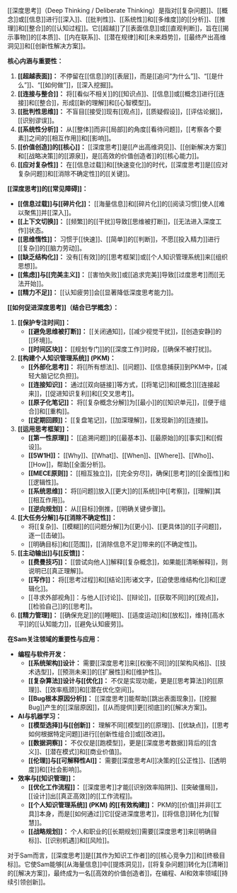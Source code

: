 [[深度思考]]（Deep Thinking / Deliberate Thinking）是指对[[复杂问题]]、[[概念]]或[[信息]]进行[[深入]]、[[批判性]]、[[系统性]]和[[多维度]]的[[分析]]、[[推理]]和[[整合]]的[[认知过程]]。它[[超越]]了[[表面信息]]或[[直观判断]]，旨在[[揭示事物]]的[[本质]]、[[内在联系]]、[[潜在规律]]和[[未来趋势]]，[[最终产出高维洞见]]和[[创新性解决方案]]。

**核心内涵与重要性：**

1.  **[[超越表面]]：** 不停留在[[信息]]的[[表层]]，而是[[追问“为什么”]]、“[[是什么”]]、“[[如何做”]]，[[深入挖掘]]。
2.  **[[连接与整合]]：** 将[[看似不相关]]的[[知识点]]、[[信息]]或[[概念]]进行[[连接]]和[[整合]]，形成[[新的理解]]和[[心智模型]]。
3.  **[[批判性思维]]：** 不盲目[[接受]]现有[[观点]]，[[质疑假设]]，[[评估论据]]，[[识别谬误]]。
4.  **[[系统性分析]]：** 从[[整体]]而非[[局部]]的角度[[看待问题]]，[[考察各个要素]]之间的[[相互作用]]和[[影响]]。
5.  **[[价值创造]]的[[核心]]：** [[深度思考]]是[[产出高维洞见]]、[[创新解决方案]]和[[战略决策]]的[[源泉]]，是[[高效的价值创造者]]的[[核心能力]]。
6.  **[[应对复杂性]]：** 在[[信息过载]]和[[快速变化]]的时代，[[深度思考]]是[[应对复杂问题]]和[[消除不确定性]]的[[关键]]。

**[[深度思考]]的[[常见障碍]]：**

*   **[[信息过载]]与[[碎片化]]：** [[海量信息]]和[[碎片化]]的[[阅读习惯]]使人[[难以聚焦]]并[[深入]]。
*   **[[上下文切换]]：** [[频繁]]的[[干扰]]导致[[思维被打断]]，[[无法进入深度工作]]状态。
*   **[[思维惰性]]：** 习惯于[[快速]]、[[简单]]的[[判断]]，不愿[[投入精力]]进行[[复杂]]的[[脑力劳动]]。
*   **[[缺乏结构化]]：** 没有[[有效]]的[[思考框架]]或[[个人知识管理系统]]来[[组织思想]]。
*   **[[焦虑]]与[[完美主义]]：** [[害怕失败]]或[[追求完美]]导致[[过度思考]]而[[无法开始]]。
*   **[[精力不足]]：** [[认知疲劳]]会[[显著降低深度思考能力]]。

**[[如何促进深度思考]]（结合已学概念）：**

1.  **[[保护专注时间]]：**
    *   **[[避免思维被打断]]：** [[关闭通知]]，[[减少视觉干扰]]，[[创造安静]]的[[环境]]。
    *   **[[时间区块]]：** [[规划专门]]的[[深度工作]]时段，[[确保不被打扰]]。
2.  **[[构建个人知识管理系统]] (PKM)：**
    *   **[[外部化思考]]：** 将[[所有想法]]、[[问题]]、[[信息捕获]]到PKM中，[[减轻大脑记忆负担]]。
    *   **[[连接知识]]：** 通过[[双向链接]]等方式，[[将笔记]]和[[概念]][[连接起来]]，[[促进知识复利]]和[[交叉思考]]。
    *   **[[原子化笔记]]：** 将[[复杂概念分解]]为[[最小]]的[[知识单元]]，[[便于组合]]和[[重构]]。
    *   **[[定期回顾]]：** [[复盘笔记]]，[[加深理解]]，[[发现新]]的[[连接]]。
3.  **[[运用思考框架]]：**
    *   **[[第一性原理]]：** [[追溯问题]]的[[最基本]]、[[最原始]]的[[事实]]和[[假设]]。
    *   **[[5W1H]]：** [[Why]]、[[What]]、[[When]]、[[Where]]、[[Who]]、[[How]]，帮助[[全面分析]]。
    *   **[[MECE原则]]：** [[相互独立]]，[[完全穷尽]]，确保[[思考]]的[[全面性]]和[[逻辑性]]。
    *   **[[系统思维]]：** 将[[问题]]放入[[更大]]的[[系统]]中[[考察]]，[[理解]]其[[相互作用]]。
    *   **[[逆向规划]]：** 从[[目标]]倒推，[[明确关键步骤]]。
4.  **[[大任务分解]]与[[消除不确定性]]：**
    *   将[[复杂]]、[[模糊]]的[[问题分解]]为[[更小]]、[[更具体]]的[[子问题]]，逐一[[击破]]。
    *   [[明确目标]]和[[范围]]，[[消除信息不足]]带来的[[不确定性]]。
5.  **[[主动输出]]与[[反馈]]：**
    *   **[[费曼技巧]]：** [[尝试向他人]]解释[[复杂概念]]，如果能[[清晰解释]]，则说明已[[真正理解]]。
    *   **[[写作]]：** 将[[思考过程]]和[[结论]]形诸文字，[[迫使思维结构化]]和[[逻辑化]]。
    *   [[寻求外部视角]]：与他人[[讨论]]、[[辩论]]，[[获取不同]]的[[观点]]，[[检验自己]]的[[思考]]。
6.  **[[精力管理]]：** [[确保充足]]的[[睡眠]]、[[适度运动]]和[[放松]]，维持[[高水平]]的[[认知能力]]，[[避免认知疲劳]]。

**在Sam关注领域的重要性与应用：**

*   **编程与软件开发：**
    *   **[[系统架构]]设计：** 需要[[深度思考]]来[[权衡不同]]的[[架构风格]]、[[技术选型]]，[[预测未来]]的[[扩展性]]和[[维护性]]。
    *   **[[复杂算法]]设计与[[优化]]：** 不仅是实现功能，更是[[思考算法]]的[[原理]]、[[效率瓶颈]]和[[潜在优化空间]]。
    *   **[[Bug根本原因分析]]：** [[深度思考]]能帮助[[跳出表面现象]]，[[挖掘Bug]]产生的[[深层原因]]，[[从而提供]]更[[彻底]]的[[解决方案]]。
*   **AI与机器学习：**
    *   **[[模型选择]]与[[创新]]：** 理解不同[[模型]]的[[原理]]、[[优缺点]]，[[思考如何根据特定问题]]进行[[创新性组合]]或[[改进]]。
    *   **[[数据洞察]]：** 不仅仅是[[跑模型]]，更是[[深度思考数据]]背后的[[含义]]、[[潜在模式]]和[[商业价值]]。
    *   **[[伦理]]与[[可解释性AI]]：** 需要[[深度思考AI]]决策的[[公正性]]、[[透明度]]和[[社会影响]]。
*   **效率与[[知识管理]]：**
    *   **[[优化工作流程]]：** [[深度思考]]才能[[识别效率陷阱]]、[[突破僵局]]，[[设计]]出[[真正高效]]的[[工作流程]]。
    *   **[[个人知识管理系统]] (PKM) 的[[有效构建]]：** PKM的[[价值]]并非[[工具]]本身，而是[[如何通过]]它[[促进深度思考]]，[[将信息]]转化为[[智慧]]。
    *   **[[战略规划]]：** 个人和职业的[[长期规划]]需要[[深度思考]]来[[明确目标]]、[[识别机遇]]和[[风险]]。

对于Sam而言，[[深度思考]]是[[其作为知识工作者]]的[[核心竞争力]]和[[终极目标]]。它使Sam能够[[从海量信息]]中[[提炼洞见]]，[[将复杂问题]]转化为[[清晰]]的[[解决方案]]，最终成为一名[[高效的价值创造者]]，在编程、AI和效率领域[[持续引领创新]]。